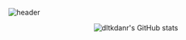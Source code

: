 
![header](https://capsule-render.vercel.app/api?type=waving&color=gradient&height=120&animation=fadeIn&section=footer&text=I'm%20MOOK🚗🚘🚛&fontAlign=50&textcolor=black)
<div align="center">
  <img src="https://github-readme-stats.vercel.app/api?username=dltkdanr&show_icons=true&theme=radical" alt="dltkdanr's GitHub stats">
  
</div>
